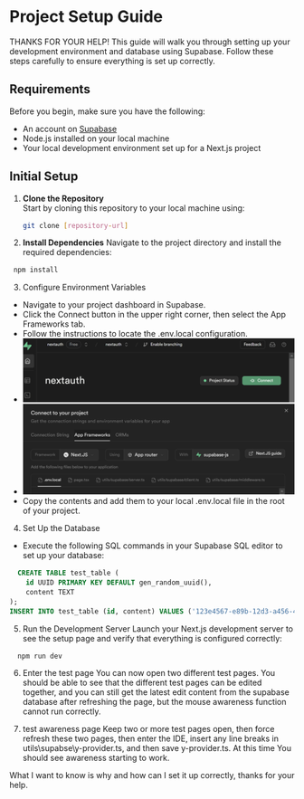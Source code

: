 # Project Setup Guide

THANKS FOR YOUR HELP! This guide will walk you through setting up your development environment and database using Supabase. Follow these steps carefully to ensure everything is set up correctly.

## Requirements

Before you begin, make sure you have the following:

- An account on [Supabase](https://supabase.com)
- Node.js installed on your local machine
- Your local development environment set up for a Next.js project

## Initial Setup

1. **Clone the Repository**  
   Start by cloning this repository to your local machine using:
   ```bash
   git clone [repository-url]
   ```

2. **Install Dependencies**
  Navigate to the project directory and install the required dependencies:
  ```bash
   npm install
  ```

3. Configure Environment Variables
  * Navigate to your project dashboard in Supabase.
  * Click the Connect button in the upper right corner, then select the App Frameworks tab.
  * Follow the instructions to locate the .env.local configuration.
  * ![](/public/connect.png)
  * ![](/public/env.local.png)
  * Copy the contents and add them to your local .env.local file in the root of your project.

4. Set Up the Database
  * Execute the following SQL commands in your Supabase SQL editor to set up your database:
  ```sql
    CREATE TABLE test_table (
      id UUID PRIMARY KEY DEFAULT gen_random_uuid(),
      content TEXT
  );
  INSERT INTO test_table (id, content) VALUES ('123e4567-e89b-12d3-a456-426614174000', NULL);
  ```
5. Run the Development Server
Launch your Next.js development server to see the setup page and verify that everything is configured correctly:
```bash
  npm run dev
```

6. Enter the test page
  You can now open two different test pages. You should be able to see that the different test pages can be edited together, and you can still get the latest edit content from the supabase database after refreshing the page, but the mouse awareness function cannot run correctly.

7. test awareness page 
  Keep two or more test pages open, then force refresh these two pages, then enter the IDE, insert any line breaks in utils\supabse\y-provider.ts, and then save y-provider.ts. At this time You should see awareness starting to work.
  

 What I want to know is why and how can I set it up correctly, thanks for your help.
